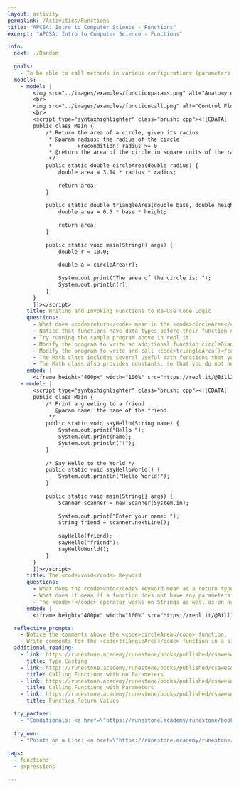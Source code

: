 ```yaml
---
layout: activity
permalink: /Activities/Functions
title: "APCSA: Intro to Computer Science - Functions"
excerpt: "APCSA: Intro to Computer Science - Functions"

info:
  next: ./Random
  
  goals: 
    - To be able to call methods in various configurations (parameters, return values)
  models:
    - model: |
        <img src="../images/examples/functionparams.png" alt="Anatomy of a Function Call">
        <br>
        <img src="../images/examples/functioncall.png" alt="Control Flow Illustration">
        <br>
        <script type="syntaxhighlighter" class="brush: cpp"><![CDATA[
        public class Main {
            /* Return the area of a circle, given its radius
             * @param radius: the radius of the circle
             *        Precondition: radius >= 0
             * @return the area of the circle in square units of the radius
             */
            public static double circleArea(double radius) {
                double area = 3.14 * radius * radius;
                
                return area;
            }
            
            public static double triangleArea(double base, double height) {
                double area = 0.5 * base * height;
                
                return area;
            }
            
            public static void main(String[] args) {
                double r = 10.0;
                
                double a = circleArea(r);
                
                System.out.print("The area of the circle is: ");
                System.out.println(r);
            }
        }
        ]]></script>     
      title: Writing and Invoking Functions to Re-Use Code Logic
      questions:
        - What does <code>return</code> mean in the <code>circleArea</code> function above?
        - Notice that functions have data types before their function names, just like variables do.  What is the return type of <code>circleArea()</code>?
        - Try running the sample program above in repl.it. 
        - Modify the program to write an additional function circleDiameter() that computes the diameter (<span>\(2 \times \pi \times r\)</span>) given the radius of the circle.  Call that function from main() and print the value.
        - Modify the program to write and call <code>triangleArea()</code> from <code>main()</code> and then print the area of a triangle whose dimensions you choose.
        - The Math class includes several useful math functions that you can call.  For example, <code>Math.pow(a, b)</code> will return the <code>double</code> value computed by <code>a</code> raised to the power of <code>b</code> (both <code>double</code> values).  Re-write <code>circleArea()</code> so that it computes the <code>radius</code> raised to the power of <code>2</code>, rather than multiplying it by itself.
        - The Math class also provides constants, so that you do not need to hard-code approximate values like we did with <code>3.14</code> for the value <span>\(\pi\)</span>.  Modify the program to use the constant <code>Math.PI</code> instead of <code>3.14</code>.
      embed: |
        <iframe height="400px" width="100%" src="https://repl.it/@BillJr99/JavaFirstExample?lite=true" scrolling="no" frameborder="no" allowtransparency="true" allowfullscreen="true" sandbox="allow-forms allow-pointer-lock allow-popups allow-same-origin allow-scripts allow-modals"></iframe>    
    - model: |
        <script type="syntaxhighlighter" class="brush: cpp"><![CDATA[
        public class Main {
            /* Print a greeting to a friend
               @param name: the name of the friend
             */
            public static void sayHello(String name) {
                System.out.print("Hello ");
                System.out.print(name);
                System.out.println("!");
            }
            
            /* Say Hello to the World */
            public static void sayHelloWorld() {
                System.out.println("Hello World!");
            }
            
            public static void main(String[] args) {
                Scanner scanner = new Scanner(System.in);
                
                System.out.print("Enter your name: ");
                String friend = scanner.nextLine();
                
                sayHello(friend);
                sayHello("friend");
                sayHelloWorld();
            }
        }
        ]]></script>  
      title: The <code>void</code> Keyword
      questions:
        - What does the <code>void</code> keyword mean as a return type?
        - What does it mean if a function does not have any parameters, like <code>sayHelloWorld()</code>?  For example, how do you call a function like this?
        - The <code>+</code> operator works on Strings as well as on numeric values.  &quot;Adding&quot; two strings together concatenates or combines them.  Re-write the <code>sayHello()</code> method so that it executes in just one <code>System.out.println()</code> statement.      
      embed: |
        <iframe height="400px" width="100%" src="https://repl.it/@BillJr99/JavaFirstExample?lite=true" scrolling="no" frameborder="no" allowtransparency="true" allowfullscreen="true" sandbox="allow-forms allow-pointer-lock allow-popups allow-same-origin allow-scripts allow-modals"></iframe>        

  reflective_prompts:
    - Notice the comments above the <code>circleArea</code> function.  What do you think a precondition means?
    - Write comments for the <code>triangleArea</code> function in a similar spirit to those of the <code>circleArea</code> function.
  additional_reading:
    - link: https://runestone.academy/runestone/books/published/csawesome/Unit1-Getting-Started/topic-1-6-casting.html 
      title: Type Casting
    - link: https://runestone.academy/runestone/books/published/csawesome/Unit2-Using-Objects/topic-2-3-methods-no-params.html
      title: Calling Functions with no Parameters
    - link: https://runestone.academy/runestone/books/published/csawesome/Unit2-Using-Objects/topic-2-4-methods-with-params.html
      title: Calling Functions with Parameters
    - link: https://runestone.academy/runestone/books/published/csawesome/Unit2-Using-Objects/topic-2-5-methods-return.html
      title: Function Return Values

  try_partner:
    - "Conditionals: <a href=\"https://runestone.academy/runestone/books/published/csawesome/Unit3-If-Statements/topic-3-10-practice-coding.html\">https://runestone.academy/runestone/books/published/csawesome/Unit3-If-Statements/topic-3-10-practice-coding.html</a>"
    
  try_own:
    - "Points on a Line: <a href=\"https://runestone.academy/runestone/books/published/csawesome/Unit5-Writing-Classes/APLine.html\">https://runestone.academy/runestone/books/published/csawesome/Unit5-Writing-Classes/APLine.html</a>"
    
tags:
  - functions
  - expressions
  
---
```


